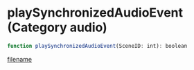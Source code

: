 # playSynchronizedAudioEvent (Category audio)

```js
function playSynchronizedAudioEvent(SceneID: int): boolean
```

[filename](playSynchronizedAudioEvent_m.md ':include')